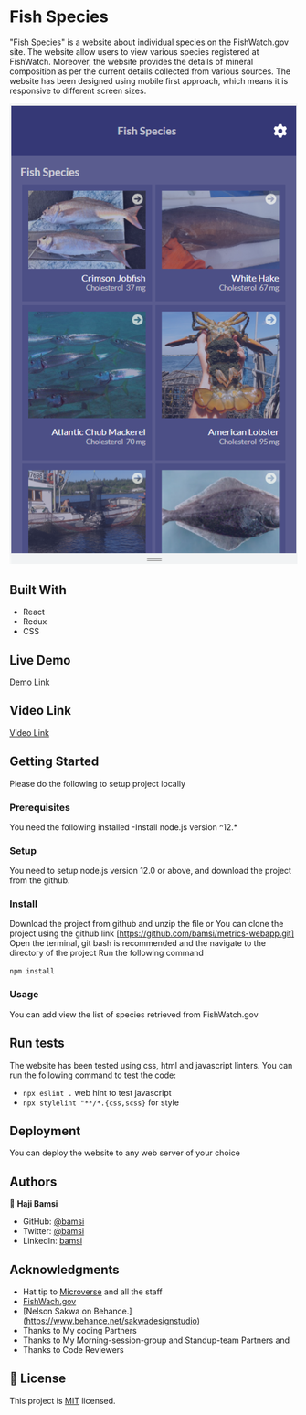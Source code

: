 # Fish Species 

"Fish Species" is a website  about individual species on the FishWatch.gov site. The website allow users to view various species registered at FishWatch. Moreover, the website provides the details of mineral composition as per the current details collected from various sources. The website has been designed using mobile first approach, which means it is responsive to different screen sizes.

<img src="./src/assets/screenshot.png" />

## Built With

- React
- Redux
- CSS

## Live Demo
[Demo Link](https://fish-species-webapp.herokuapp.com/)


## Video Link
[Video Link](https://www.loom.com/share/703507328c484cc486842fdea052cf75)

## Getting Started

Please do the following to setup project locally

### Prerequisites

You need the following installed
-Install node.js version ^12.\*

### Setup

You need to setup node.js version 12.0 or above, and download the project from the github.

### Install

Download the project from github and unzip the file or You can clone the project using the github link [https://github.com/bamsi/metrics-webapp.git]
Open the terminal, git bash is recommended and the navigate to the directory of the project
Run the following command

`npm install`

### Usage

You can add view the list of species retrieved from FishWatch.gov

## Run tests

The website has been tested using css, html and javascript linters. You can run the following command to test the code:

- `npx eslint .` web hint to test javascript
- `npx stylelint "**/*.{css,scss}` for style

## Deployment

You can deploy the website to any web server of your choice

## Authors

👤 **Haji Bamsi**

- GitHub:
  [@bamsi](https://github.com/bamsi)
- Twitter: [@bamsi](https://twitter.com/hibamsi)
- LinkedIn: [bamsi](https://linkedin.com/in/bamsi)

## Acknowledgments

- Hat tip to [Microverse](www.microverse.org) and all the staff
- [FishWach.gov](https://www.fishwatch.gov/developers)
- [Nelson Sakwa on Behance.] (https://www.behance.net/sakwadesignstudio)
- Thanks to My coding Partners
- Thanks to My Morning-session-group and Standup-team Partners and
- Thanks to Code Reviewers

## 📝 License

This project is [MIT](./MIT.md) licensed.

